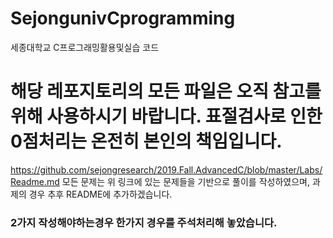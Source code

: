 # SejongunivCprogramming
세종대학교 C프로그래밍활용및실습 코드

# **해당 레포지토리의 모든 파일은 오직 참고를 위해 사용하시기 바랍니다. 표절검사로 인한 0점처리는 온전히 본인의 책임입니다.**


https://github.com/sejongresearch/2019.Fall.AdvancedC/blob/master/Labs/Readme.md
모든 문제는 위 링크에 있는 문제들을 기반으로 풀이를 작성하였으며, 과제의 경우 추후 README에 추가하겠습니다.


### 2가지 작성해야하는경우 한가지 경우를 주석처리해 놓았습니다.
